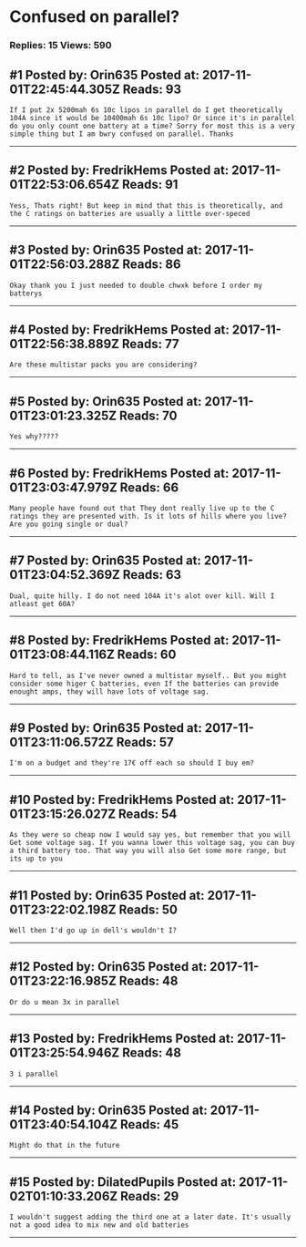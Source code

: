 # Confused on parallel?

### Replies: 15 Views: 590

## \#1 Posted by: Orin635 Posted at: 2017-11-01T22:45:44.305Z Reads: 93

```
If I put 2x 5200mah 6s 10c lipos in parallel do I get theoretically 104A since it would be 10400mah 6s 10c lipo? Or since it's in parallel do you only count one battery at a time? Sorry for most this is a very simple thing but I am bwry confused on parallel. Thanks
```

---
## \#2 Posted by: FredrikHems Posted at: 2017-11-01T22:53:06.654Z Reads: 91

```
Yess, Thats right! But keep in mind that this is theoretically, and the C ratings on batteries are usually a little over-speced
```

---
## \#3 Posted by: Orin635 Posted at: 2017-11-01T22:56:03.288Z Reads: 86

```
Okay thank you I just needed to double chwxk before I order my batterys
```

---
## \#4 Posted by: FredrikHems Posted at: 2017-11-01T22:56:38.889Z Reads: 77

```
Are these multistar packs you are considering?
```

---
## \#5 Posted by: Orin635 Posted at: 2017-11-01T23:01:23.325Z Reads: 70

```
Yes why?????
```

---
## \#6 Posted by: FredrikHems Posted at: 2017-11-01T23:03:47.979Z Reads: 66

```
Many people have found out that They dont really live up to the C ratings they are presented with. Is it lots of hills where you live? Are you going single or dual?
```

---
## \#7 Posted by: Orin635 Posted at: 2017-11-01T23:04:52.369Z Reads: 63

```
Dual, quite hilly. I do not need 104A it's alot over kill. Will I atleast get 60A?
```

---
## \#8 Posted by: FredrikHems Posted at: 2017-11-01T23:08:44.116Z Reads: 60

```
Hard to tell, as I've never owned a multistar myself.. But you might consider some higer C batteries, even If the batteries can provide enought amps, they will have lots of voltage sag.
```

---
## \#9 Posted by: Orin635 Posted at: 2017-11-01T23:11:06.572Z Reads: 57

```
I'm on a budget and they're 17€ off each so should I buy em?
```

---
## \#10 Posted by: FredrikHems Posted at: 2017-11-01T23:15:26.027Z Reads: 54

```
As they were so cheap now I would say yes, but remember that you will Get some voltage sag. If you wanna lower this voltage sag, you can buy a third battery too. That way you will also Get some more range, but its up to you
```

---
## \#11 Posted by: Orin635 Posted at: 2017-11-01T23:22:02.198Z Reads: 50

```
Well then I'd go up in dell's wouldn't I?
```

---
## \#12 Posted by: Orin635 Posted at: 2017-11-01T23:22:16.985Z Reads: 48

```
Or do u mean 3x in parallel
```

---
## \#13 Posted by: FredrikHems Posted at: 2017-11-01T23:25:54.946Z Reads: 48

```
3 i parallel
```

---
## \#14 Posted by: Orin635 Posted at: 2017-11-01T23:40:54.104Z Reads: 45

```
Might do that in the future
```

---
## \#15 Posted by: DilatedPupils Posted at: 2017-11-02T01:10:33.206Z Reads: 29

```
I wouldn't suggest adding the third one at a later date. It's usually not a good idea to mix new and old batteries
```

---
